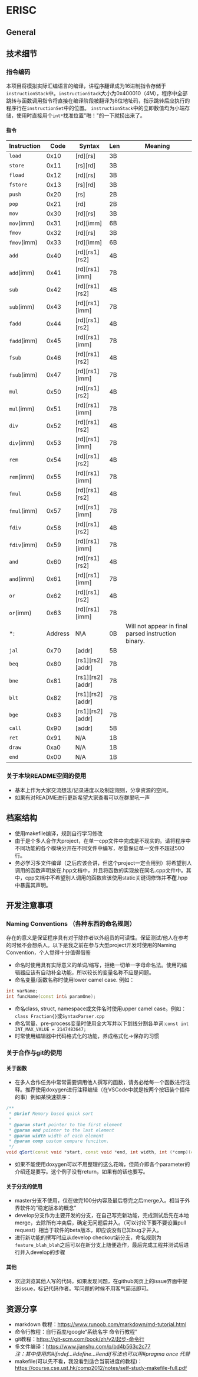 
# ERISC

## General
## 技术细节
### 指令编码
本项目将模拟实际汇编语言的编译，讲程序翻译成为16进制指令存储于`instructionStack`中。`instructionStack`大小为0x400010（4M），程序中全部跳转与函数调用指令将直接在编译阶段被翻译为8位地址码，指示跳转后应执行的程序行在`instructionSet`中的位置。
`instructionStack`中的立即数值均为小端存储，使用时直接用个`int*`找准位置"啪！"的一下就捞出来了。
#### 指令

Instruction | Code | Syntax|Len | Meaning|
|---|---|---|---|---|
|`load`|0x10|[rd][rs]|3B
|`store`|0x11|[rs][rd]|3B
|`fload`|0x12|[rd][rs]|3B
|`fstore`|0x13|[rs][rd]|3B
|`push`|0x20|[rs]|2B|
|`pop`|0x21|[rd]|2B
|`mov`|0x30|[rd][rs]|3B|
|`mov`(imm)|0x31|[rd][imm]|6B
|`fmov`|0x32|[rd][rs]|3B|
|`fmov`(imm)|0x33|[rd][imm]|6B
|`add`|0x40|[rd][rs1][rs2]|4B
|`add`(imm)|0x41|[rd][rs1][imm]|7B
|`sub`|0x42|[rd][rs1][rs2]|4B|
|`sub`(imm)|0x43|[rd][rs1][imm]|7B|
|`fadd`|0x44|[rd][rs1][rs2]|4B
|`fadd`(imm)|0x45|[rd][rs1][imm]|7B
|`fsub`|0x46|[rd][rs1][rs2]|4B
|`fsub`(imm)|0x47|[rd][rs1][imm]|7B
|`mul`|0x50|[rd][rs1][rs2]|4B|
|`mul`(imm)|0x51|[rd][rs1][imm]|7B|
|`div`|0x52|[rd][rs1][rs2]|4B|
|`div`(imm)|0x53|[rd][rs1][imm]|7B|
|`rem`|0x54|[rd][rs1][rs2]|4B|
|`rem`(imm)|0x55|[rd][rs1][imm]|7B|
|`fmul`|0x56|[rd][rs1][rs2]|4B|
|`fmul`(imm)|0x57|[rd][rs1][imm]|7B
|`fdiv`|0x58|[rd][rs1][rs2]|4B|
|`fdiv`(imm)|0x59|[rd][rs1][imm]|7B
|`and`|0x60|[rd][rs1][rs2]|4B|
|`and`(imm)|0x61|[rd][rs1][imm]|7B|
|`or`|0x62|[rd][rs1][rs2]|4B|
|`or`(imm)|0x63|[rd][rs1][imm]|7B|
|*:|Address|N\A|0B|Will not appear in final parsed instruction binary.
|`jal`|0x70|[addr]|5B|
|`beq`|0x80|[rs1][rs2][addr]|7B|
|`bne`|0x81|[rs1][rs2][addr]|7B|
|`blt`|0x82|[rs1][rs2][addr]|7B|
|`bge`|0x83|[rs1][rs2][addr]|7B|
|`call`|0x90|[addr]|5B|
|`ret`|0x91|N/A|1B|
|`draw`|0xa0|N/A|1B|
|`end`|0x00|N/A|1B|

### 关于本块README空间的使用

- 基本上作为大家交流想法/记录进度以及制定规则，分享资源的空间。
- 如果有对README进行更新希望大家查看可以在群里吼一声
  
## 档案结构

- 使用makefile编译，规则自行学习修改
- 由于是个多人合作大project，在单一cpp文件中完成是不现实的。请将程序中不同功能的各个模块分开在不同文件中编写，尽量保证单一文件不超过500行。
- 务必学习多文件编译（之后应该会讲，但这个project一定会用到）将希望别人调用的函数声明放在.hpp文档中，并且将函数的实现放在同名.cpp文件中。其中，cpp文档中不希望别人调用的函数应该使用static关键词修饰并**不在**.hpp中暴露其声明。

## 开发注意事项

### Naming Conventions （各种东西的命名规则）

存在的意义是保证程序具有对于除作者以外组员的可读性。保证测试/他人在参考的时候不会想杀人。以下是我之前在参与大型project开发时使用的Naming Convention，个人觉得十分值得借鉴

- 命名时使用具有实际意义的单词/缩写，拒绝一切单一字母命名法。使用的编辑器应该有自动补全功能，所以较长的变量名称不应是问题。
- 命名变量/函数名称时使用lower camel case. 例如：
```cpp
int varName;
int funcName(const int& paramOne);
```
- 命名class, struct, namespace或文件名时使用upper camel case。例如：`class Fraction{}`或`SyntaxParser.cpp`
- 命名常量、pre-process变量时使用全大写并以下划线分割各单词:`const int INT_MAX_VALUE = 2147483647;`
- 时常使用编辑器中代码格式化的功能，养成格式化->保存的习惯

### 关于合作与git的使用

#### 关于函数

- 在多人合作任务中常常需要调用他人撰写的函数，请务必给每一个函数进行注释。推荐使用doxygen进行注释编辑（在VSCode中就是按两个按钮装个插件的事）例如某快速排序：
```cpp
/**
 * @brief Memory based quick sort
 * 
 * @param start pointer to the first element
 * @param end pointer to the last element
 * @param width width of each element
 * @param comp custom compare funciton. 
 */
void qSort(const void *start, const void *end, int width, int (*comp)(const void *first, const void *second));
```
- 如果不能使用doxygen可以不用整理的这么花哨，但简介即各个parameter的介绍还是要写。这个例子没有return，如果有的话也要写。

#### 关于分支的使用
- master分支不使用，仅在做完100分内容及最后卷完之后merge入。相当于外界软件的“稳定版本的概念”
- develop分支作为主要开发的分支，在自己写完新功能，完成测试后先在本地merge，去除所有冲突后，确定无问题后并入。（可以讨论下要不要设置pull request）相当于软件的beta版本，即应该没有已知bug才并入。
- 进行新功能的撰写时应从develop checkout新分支，命名规则为`feature_blah_blah`之后可以在新分支上随便造作，最后完成工程并测试后进行并入develop的步骤

#### 其他

- 欢迎浏览其他人写的代码，如果发现问题，在github网页上的issue界面中提出issue，标记代码作者。写问题的时候不用客气简洁即可。

## 资源分享

- markdown 教程：https://www.runoob.com/markdown/md-tutorial.html    
- 命令行教程：自行百度/google“系统名字 命令行教程”    
- git教程：https://git-scm.com/book/zh/v2/起步-命令行
- 多文件编译：https://www.jianshu.com/p/bd4b563c2c77    
*注：其中使用的#ifndef...#define...#endif写法也可以用#pragma once 代替*    
- makefile(可以先不看，我没看到适合当前进度的教程)：https://course.cse.ust.hk/comp2012/notes/self-study-makefile-full.pdf

